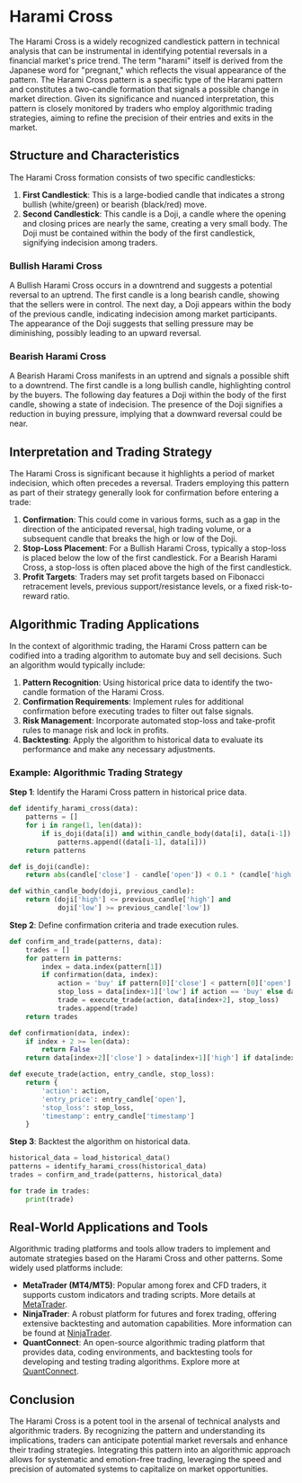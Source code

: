 # Harami Cross

The Harami Cross is a widely recognized candlestick pattern in technical analysis that can be instrumental in identifying potential reversals in a financial market's price trend. The term "harami" itself is derived from the Japanese word for "pregnant," which reflects the visual appearance of the pattern. The Harami Cross pattern is a specific type of the Harami pattern and constitutes a two-candle formation that signals a possible change in market direction. Given its significance and nuanced interpretation, this pattern is closely monitored by traders who employ algorithmic trading strategies, aiming to refine the precision of their entries and exits in the market.

## Structure and Characteristics

The Harami Cross formation consists of two specific candlesticks:

1. **First Candlestick**: This is a large-bodied candle that indicates a strong bullish (white/green) or bearish (black/red) move. 
2. **Second Candlestick**: This candle is a Doji, a candle where the opening and closing prices are nearly the same, creating a very small body. The Doji must be contained within the body of the first candlestick, signifying indecision among traders.

### Bullish Harami Cross

A Bullish Harami Cross occurs in a downtrend and suggests a potential reversal to an uptrend. The first candle is a long bearish candle, showing that the sellers were in control. The next day, a Doji appears within the body of the previous candle, indicating indecision among market participants. The appearance of the Doji suggests that selling pressure may be diminishing, possibly leading to an upward reversal.

### Bearish Harami Cross

A Bearish Harami Cross manifests in an uptrend and signals a possible shift to a downtrend. The first candle is a long bullish candle, highlighting control by the buyers. The following day features a Doji within the body of the first candle, showing a state of indecision. The presence of the Doji signifies a reduction in buying pressure, implying that a downward reversal could be near.

## Interpretation and Trading Strategy

The Harami Cross is significant because it highlights a period of market indecision, which often precedes a reversal. Traders employing this pattern as part of their strategy generally look for confirmation before entering a trade:

1. **Confirmation**: This could come in various forms, such as a gap in the direction of the anticipated reversal, high trading volume, or a subsequent candle that breaks the high or low of the Doji.
2. **Stop-Loss Placement**: For a Bullish Harami Cross, typically a stop-loss is placed below the low of the first candlestick. For a Bearish Harami Cross, a stop-loss is often placed above the high of the first candlestick.
3. **Profit Targets**: Traders may set profit targets based on Fibonacci retracement levels, previous support/resistance levels, or a fixed risk-to-reward ratio.

## Algorithmic Trading Applications

In the context of algorithmic trading, the Harami Cross pattern can be codified into a trading algorithm to automate buy and sell decisions. Such an algorithm would typically include:

1. **Pattern Recognition**: Using historical price data to identify the two-candle formation of the Harami Cross.
2. **Confirmation Requirements**: Implement rules for additional confirmation before executing trades to filter out false signals.
3. **Risk Management**: Incorporate automated stop-loss and take-profit rules to manage risk and lock in profits.
4. **Backtesting**: Apply the algorithm to historical data to evaluate its performance and make any necessary adjustments.

### Example: Algorithmic Trading Strategy

**Step 1**: Identify the Harami Cross pattern in historical price data.
```python
def identify_harami_cross(data):
    patterns = []
    for i in range(1, len(data)):
        if is_doji(data[i]) and within_candle_body(data[i], data[i-1]):
            patterns.append((data[i-1], data[i]))
    return patterns

def is_doji(candle):
    return abs(candle['close'] - candle['open']) < 0.1 * (candle['high'] - candle['low'])

def within_candle_body(doji, previous_candle):
    return (doji['high'] <= previous_candle['high'] and
            doji['low'] >= previous_candle['low'])
```

**Step 2**: Define confirmation criteria and trade execution rules.
```python
def confirm_and_trade(patterns, data):
    trades = []
    for pattern in patterns:
        index = data.index(pattern[1])
        if confirmation(data, index):
            action = 'buy' if pattern[0]['close'] < pattern[0]['open'] else 'sell'
            stop_loss = data[index+1]['low'] if action == 'buy' else data[index+1]['high']
            trade = execute_trade(action, data[index+2], stop_loss)
            trades.append(trade)
    return trades

def confirmation(data, index):
    if index + 2 >= len(data):
        return False
    return data[index+2]['close'] > data[index+1]['high'] if data[index+1]['close'] < data[index+1]['open'] else data[index+2]['close'] < data[index+1]['low']

def execute_trade(action, entry_candle, stop_loss):
    return {
        'action': action,
        'entry_price': entry_candle['open'],
        'stop_loss': stop_loss,
        'timestamp': entry_candle['timestamp']
    }
```

**Step 3**: Backtest the algorithm on historical data.
```python
historical_data = load_historical_data()
patterns = identify_harami_cross(historical_data)
trades = confirm_and_trade(patterns, historical_data)

for trade in trades:
    print(trade)
```

## Real-World Applications and Tools

Algorithmic trading platforms and tools allow traders to implement and automate strategies based on the Harami Cross and other patterns. Some widely used platforms include:

- **MetaTrader (MT4/MT5)**: Popular among forex and CFD traders, it supports custom indicators and trading scripts. More details at [MetaTrader](https://www.metatrader4.com).
- **NinjaTrader**: A robust platform for futures and forex trading, offering extensive backtesting and automation capabilities. More information can be found at [NinjaTrader](https://www.ninjatrader.com).
- **QuantConnect**: An open-source algorithmic trading platform that provides data, coding environments, and backtesting tools for developing and testing trading algorithms. Explore more at [QuantConnect](https://www.quantconnect.com).

## Conclusion

The Harami Cross is a potent tool in the arsenal of technical analysts and algorithmic traders. By recognizing the pattern and understanding its implications, traders can anticipate potential market reversals and enhance their trading strategies. Integrating this pattern into an algorithmic approach allows for systematic and emotion-free trading, leveraging the speed and precision of automated systems to capitalize on market opportunities.